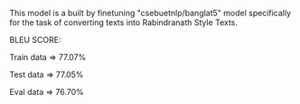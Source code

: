 This model is a built by finetuning "csebuetnlp/banglat5" model specifically for the task of converting texts into Rabindranath Style Texts.

BLEU SCORE:

Train data => 77.07%

Test data  => 77.05%

Eval data  => 76.70%
